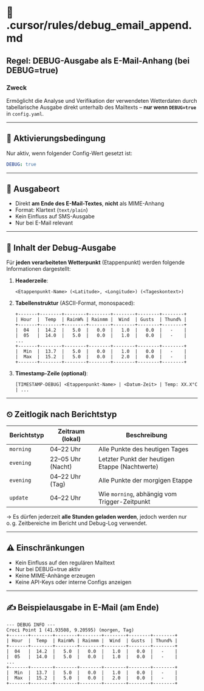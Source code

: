 # 📄 .cursor/rules/debug_email_append.md

## Regel: DEBUG-Ausgabe als E-Mail-Anhang (bei DEBUG=true)

### Zweck
Ermöglicht die Analyse und Verifikation der verwendeten Wetterdaten durch tabellarische Ausgabe direkt unterhalb des Mailtexts – **nur wenn `DEBUG=true`** in `config.yaml`.

---

## 🔧 Aktivierungsbedingung

Nur aktiv, wenn folgender Config-Wert gesetzt ist:

```yaml
DEBUG: true
```

---

## 📌 Ausgabeort

- Direkt **am Ende des E-Mail-Textes**, **nicht** als MIME-Anhang
- Format: Klartext (`text/plain`)
- Kein Einfluss auf SMS-Ausgabe
- Nur bei E-Mail relevant

---

## 🧾 Inhalt der Debug-Ausgabe

Für **jeden verarbeiteten Wetterpunkt** (Etappenpunkt) werden folgende Informationen dargestellt:

1. **Headerzeile**:
   ```
   <Etappenpunkt-Name> (<Latitude>, <Longitude>) (<Tageskontext>)
   ```

2. **Tabellenstruktur** (ASCII-Format, monospaced):

   ```
   +-------+--------+--------+--------+--------+--------+--------+
   | Hour  |  Temp  | RainW% | Rainmm |  Wind  | Gusts  | Thund% |
   +-------+--------+--------+--------+--------+--------+--------+
   |  04   |  14.2  |   5.0  |   0.0  |   1.0  |   0.0  |   -    |
   |  05   |  14.0  |   5.0  |   0.0  |   1.0  |   0.0  |   -    |
   ...
   +-------+--------+--------+--------+--------+--------+--------+
   |  Min  |  13.7  |   5.0  |   0.0  |   1.0  |   0.0  |   -    |
   |  Max  |  15.2  |   5.0  |   0.0  |   2.0  |   0.0  |   -    |
   +-------+--------+--------+--------+--------+--------+--------+
   ```

3. **Timestamp-Zeile (optional)**:
   ```
   [TIMESTAMP-DEBUG] <Etappenpunkt-Name> | <Datum-Zeit> | Temp: XX.X°C | ...
   ```

---

## ⏲ Zeitlogik nach Berichtstyp

| Berichtstyp   | Zeitraum (lokal) | Beschreibung                                  |
|---------------|------------------|-----------------------------------------------|
| `morning`     | 04–22 Uhr        | Alle Punkte des heutigen Tages                |
| `evening`     | 22–05 Uhr (Nacht)| Letzter Punkt der heutigen Etappe (Nachtwerte)|
| `evening`     | 04–22 Uhr (Tag)  | Alle Punkte der morgigen Etappe               |
| `update`      | 04–22 Uhr        | Wie `morning`, abhängig vom Trigger-Zeitpunkt |

→ Es dürfen jederzeit **alle Stunden geladen werden**, jedoch werden nur o. g. Zeitbereiche im Bericht und Debug-Log verwendet.

---

## ⚠️ Einschränkungen

- Kein Einfluss auf den regulären Mailtext
- Nur bei DEBUG=true aktiv
- Keine MIME-Anhänge erzeugen
- Keine API-Keys oder interne Configs anzeigen

---

## ✍️ Beispielausgabe in E-Mail (am Ende)

```
--- DEBUG INFO ---
Croci Point 1 (41.93508, 9.20595) (morgen, Tag)
+-------+--------+--------+--------+--------+--------+--------+
| Hour  |  Temp  | RainW% | Rainmm |  Wind  | Gusts  | Thund% |
+-------+--------+--------+--------+--------+--------+--------+
|  04   |  14.2  |   5.0  |   0.0  |   1.0  |   0.0  |   -    |
|  05   |  14.0  |   5.0  |   0.0  |   1.0  |   0.0  |   -    |
...
+-------+--------+--------+--------+--------+--------+--------+
|  Min  |  13.7  |   5.0  |   0.0  |   1.0  |   0.0  |   -    |
|  Max  |  15.2  |   5.0  |   0.0  |   2.0  |   0.0  |   -    |
+-------+--------+--------+--------+--------+--------+--------+
```